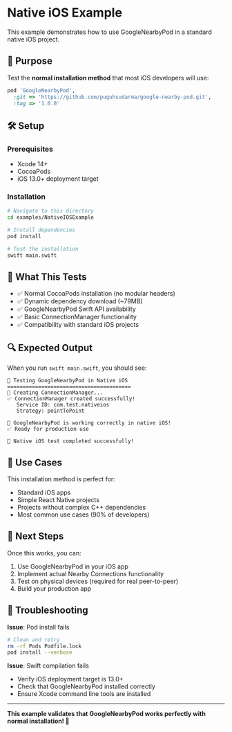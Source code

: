 # Native iOS Example

This example demonstrates how to use GoogleNearbyPod in a standard native iOS project.

## 🎯 Purpose

Test the **normal installation method** that most iOS developers will use:

```ruby
pod 'GoogleNearbyPod', 
  :git => 'https://github.com/puguhsudarma/google-nearby-pod.git',
  :tag => '1.0.0'
```

## 🛠️ Setup

### Prerequisites
- Xcode 14+
- CocoaPods
- iOS 13.0+ deployment target

### Installation

```bash
# Navigate to this directory
cd examples/NativeIOSExample

# Install dependencies
pod install

# Test the installation
swift main.swift
```

## 📱 What This Tests

- ✅ Normal CocoaPods installation (no modular headers)
- ✅ Dynamic dependency download (~79MB)
- ✅ GoogleNearbyPod Swift API availability
- ✅ Basic ConnectionManager functionality
- ✅ Compatibility with standard iOS projects

## 🔍 Expected Output

When you run `swift main.swift`, you should see:

```
🚀 Testing GoogleNearbyPod in Native iOS
========================================
📱 Creating ConnectionManager...
✅ ConnectionManager created successfully!
   Service ID: com.test.nativeios
   Strategy: pointToPoint

🎯 GoogleNearbyPod is working correctly in native iOS!
✅ Ready for production use

🎉 Native iOS test completed successfully!
```

## 🎯 Use Cases

This installation method is perfect for:
- Standard iOS apps
- Simple React Native projects  
- Projects without complex C++ dependencies
- Most common use cases (90% of developers)

## 🚀 Next Steps

Once this works, you can:
1. Use GoogleNearbyPod in your iOS app
2. Implement actual Nearby Connections functionality
3. Test on physical devices (required for real peer-to-peer)
4. Build your production app

## 🐛 Troubleshooting

**Issue**: Pod install fails
```bash
# Clean and retry
rm -rf Pods Podfile.lock
pod install --verbose
```

**Issue**: Swift compilation fails
- Verify iOS deployment target is 13.0+
- Check that GoogleNearbyPod installed correctly
- Ensure Xcode command line tools are installed

---

**This example validates that GoogleNearbyPod works perfectly with normal installation! 🎉** 